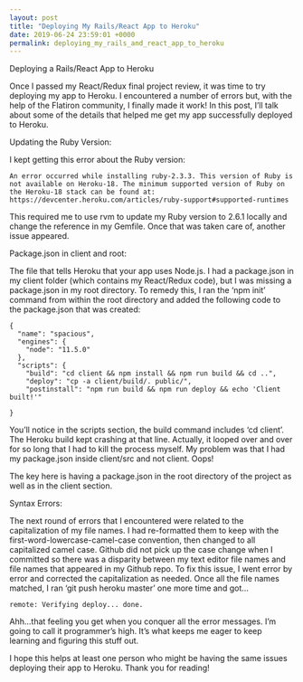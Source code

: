 ```yaml
---
layout: post
title: "Deploying My Rails/React App to Heroku"
date: 2019-06-24 23:59:01 +0000
permalink: deploying_my_rails_and_react_app_to_heroku
---
```


Deploying a Rails/React App to Heroku

Once I passed my React/Redux final project review, it was time to try deploying my app to Heroku. I encountered a number of errors but, with the help of the Flatiron community, I finally made it work! In this post, I’ll talk about some of the details that helped me get my app successfully deployed to Heroku.

Updating the Ruby Version:

I kept getting this error about the Ruby version:

```
An error occurred while installing ruby-2.3.3. This version of Ruby is not available on Heroku-18. The minimum supported version of Ruby on the Heroku-18 stack can be found at: https://devcenter.heroku.com/articles/ruby-support#supported-runtimes
```

This required me to use rvm to update my Ruby version to 2.6.1 locally and change the reference in my Gemfile. Once that was taken care of, another issue appeared.

Package.json in client and root:

The file that tells Heroku that your app uses Node.js. I had a package.json in my client folder (which contains my React/Redux code), but I was missing a package.json in my root directory. To remedy this, I ran the ‘npm init’ command from within the root directory and added the following code to the package.json that was created:

```
{
  "name": "spacious",
  "engines": {
    "node": "11.5.0"
  },
  "scripts": {
    "build": "cd client && npm install && npm run build && cd ..",
    "deploy": "cp -a client/build/. public/",
    "postinstall": "npm run build && npm run deploy && echo 'Client built!'"

}
```

You’ll notice in the scripts section, the build command includes ‘cd client’. The Heroku build kept crashing at that line. Actually, it looped over and over for so long that I had to kill the process myself. My problem was that I had my package.json inside client/src and not client. Oops!

The key here is having a package.json in the root directory of the project as well as in the client section.

Syntax Errors:

The next round of errors that I encountered were related to the capitalization of my file names. I had re-formatted them to keep with the first-word-lowercase-camel-case convention, then changed to all capitalized camel case. Github did not pick up the case change when I committed so there was a disparity between my text editor file names and file names that appeared in my Github repo. To fix this issue, I went error by error and corrected the capitalization as needed. Once all the file names matched, I ran ‘git push heroku master’ one more time and got…

```
remote: Verifying deploy... done.
```

Ahh...that feeling you get when you conquer all the error messages. I’m going to call it programmer’s high. It’s what keeps me eager to keep learning and figuring this stuff out.

I hope this helps at least one person who might be having the same issues deploying their app to Heroku. Thank you for reading!
